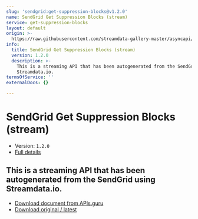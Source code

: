 ```yaml
---
slug: 'sendgrid:get-suppression-blocks@v1.2.0'
name: SendGrid Get Suppression Blocks (stream)
service: get-suppression-blocks
layout: default
origin: >-
  https://raw.githubusercontent.com/streamdata-gallery-master/asyncapi/master/_listings/sendgrid/sendgrid-get-suppression-blocks-stream-async.md
info:
  title: SendGrid Get Suppression Blocks (stream)
  version: 1.2.0
  description: >-
    This is a streaming API that has been autogenerated from the SendGrid using
    Streamdata.io.
termsOfService: ''
externalDocs: {}

---
```

# SendGrid Get Suppression Blocks (stream)

* Version: `1.2.0`
* [Full details](../html/sendgrid:get-suppression-blocks@v1.2.0.html)



## This is a streaming API that has been autogenerated from the SendGrid using Streamdata.io.



* [Download document from APIs.guru](https://raw.githubusercontent.com/APIs-guru/asyncapi-directory/master/docs/APIs/sendgrid%3Aget-suppression-blocks%40v1.2.0.yaml)
* [Download original / latest](https://raw.githubusercontent.com/streamdata-gallery-master/asyncapi/master/_listings/sendgrid/sendgrid-get-suppression-blocks-stream-async.md)

<script type="application/ld+json">
{
  "@context": "http://schema.org/",
  "@type": "WebAPI",
  "description": "This is a streaming API that has been autogenerated from the SendGrid using Streamdata.io.",
  "documentation": "",

  "name": "SendGrid Get Suppression Blocks (stream)"
}
</script>
